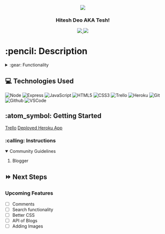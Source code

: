 <link rel="images" href="images">
<div align="center">
   <img src="https://i.imgur.com/06Tmvm3.jpg"/>
</div>

<div align="center">
  <h3>Hitesh Deo AKA Tesh!</h3>                            
<!--   <a href="https://github.com/tesh510"_target="_blank">
    <img src="https://img.shields.io/badge/-Portfolio:_tesh510.github.io-darkgreen?style=flat&logo=medium"/>
  </a> -->
  <a href="https://www.linkedin.com/in/tesh-deo94/" target="_blank">
    <img src="https://img.shields.io/badge/-linkedin.com/in/teshdeo94-blue?style=flat&logo=Linkedin&logoColor=white">
  </a> 
  <a href="hiteshdeo@yahoo.com" target="_blank">
    <img src="https://img.shields.io/badge/-hiteshdeo@yahoo.com-c14438?style=flat&logo=Gmail&``logoColor=white">
  </a>
</div>

<h1>:pencil: Description</h1>

<details>
<summary> :gear: Functionality</summary>

  | Description | Screenshot |
  |------------ | ------------|
  | <h3 align="center">Log In</h3> | <img src="https://i.imgur.com/6m9TVVS.jpg"/>
  | <h3 align="center">Sign Up</h3> | <img src="https://i.imgur.com/EHESzMy.jpg"/>
  | <h3 align="center">New Post</h3> | <img src="https://i.imgur.com/z73Uvap.jpg"/>
  | <h3 align="center">Posts Lists</h3> | <img src="https://i.imgur.com/LpxxFPk.jpg"/>
</details>


## :computer: Technologies Used

![Node](https://img.shields.io/badge/-Node.js-333?style=flat&logo=node.js)
![Express](https://img.shields.io/badge/-Express-333?style=flat&logo=express)
![JavaScript](https://img.shields.io/badge/-JavaScript-333?style=flat&logo=javascript) 
![HTML5](https://img.shields.io/badge/-HTML5-333?style=flat&logo=html5)
![CSS3](https://img.shields.io/badge/-CSS-333?style=flat&logo=css3)
![Trello](https://img.shields.io/badge/-Trello-333?style=flat&logo=trello) 
![Heroku](https://img.shields.io/badge/-Heroku-333?style=flat&logo=heroku)
![Git](https://img.shields.io/badge/-Git-333?style=flat&logo=git)
![Github](https://img.shields.io/badge/-GitHub-333?style=flat&logo=github)
![VSCode](https://img.shields.io/badge/-VS_Code-333?style=flat&logo=visualstudio) 


<h2> :atom_symbol: Getting Started </h2>
<a href="https://trello.com/b/ajj4E3qx/capstone-project">Trello</a>
<a href="https://capstone117.herokuapp.com/">Deployed Heroku App</a>

<h3> :calling: Instructions </h3>
<details open>
  <summary>Community Guidelines</summary>
  <ol>
  <li>Blogger</li>
  </ol>
</details>

## :fast_forward: Next Steps   
### Upcoming Features
- [ ] Comments 
- [ ] Search functionality   
- [ ] Better CSS
- [ ] API of Blogs
- [ ] Adding Images
